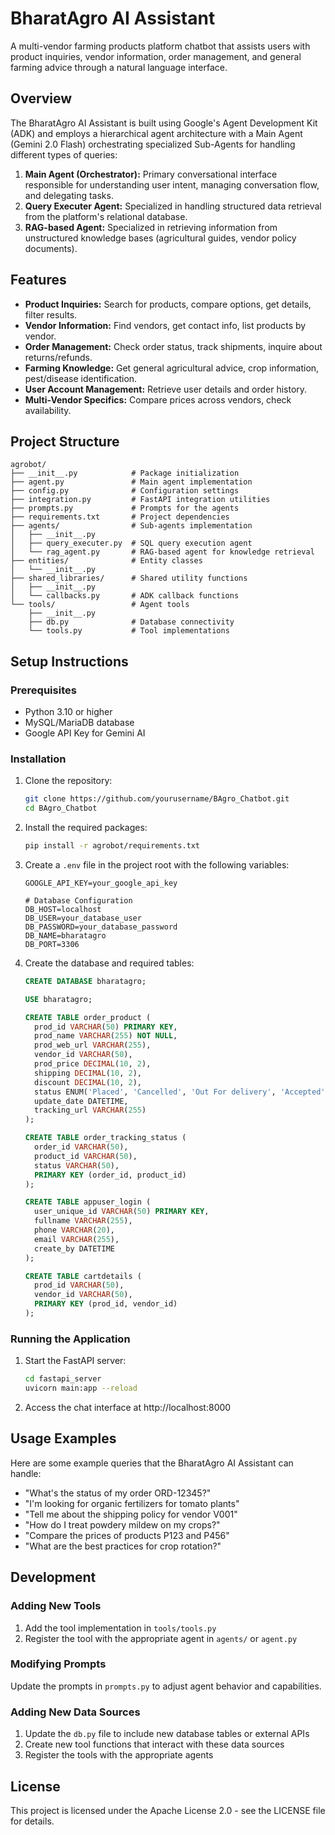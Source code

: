 # BharatAgro AI Assistant

A multi-vendor farming products platform chatbot that assists users with product inquiries, vendor information, order management, and general farming advice through a natural language interface.

## Overview

The BharatAgro AI Assistant is built using Google's Agent Development Kit (ADK) and employs a hierarchical agent architecture with a Main Agent (Gemini 2.0 Flash) orchestrating specialized Sub-Agents for handling different types of queries:

1. **Main Agent (Orchestrator):** Primary conversational interface responsible for understanding user intent, managing conversation flow, and delegating tasks.
2. **Query Executer Agent:** Specialized in handling structured data retrieval from the platform's relational database.
3. **RAG-based Agent:** Specialized in retrieving information from unstructured knowledge bases (agricultural guides, vendor policy documents).

## Features

- **Product Inquiries:** Search for products, compare options, get details, filter results.
- **Vendor Information:** Find vendors, get contact info, list products by vendor.
- **Order Management:** Check order status, track shipments, inquire about returns/refunds.
- **Farming Knowledge:** Get general agricultural advice, crop information, pest/disease identification.
- **User Account Management:** Retrieve user details and order history.
- **Multi-Vendor Specifics:** Compare prices across vendors, check availability.

## Project Structure

```
agrobot/
├── __init__.py            # Package initialization
├── agent.py               # Main agent implementation
├── config.py              # Configuration settings
├── integration.py         # FastAPI integration utilities
├── prompts.py             # Prompts for the agents
├── requirements.txt       # Project dependencies
├── agents/                # Sub-agents implementation
│   ├── __init__.py
│   ├── query_executer.py  # SQL query execution agent
│   └── rag_agent.py       # RAG-based agent for knowledge retrieval
├── entities/              # Entity classes
│   └── __init__.py
├── shared_libraries/      # Shared utility functions
│   ├── __init__.py
│   └── callbacks.py       # ADK callback functions
└── tools/                 # Agent tools
    ├── __init__.py
    ├── db.py              # Database connectivity
    └── tools.py           # Tool implementations
```

## Setup Instructions

### Prerequisites

- Python 3.10 or higher
- MySQL/MariaDB database
- Google API Key for Gemini AI

### Installation

1. Clone the repository:
   ```bash
   git clone https://github.com/yourusername/BAgro_Chatbot.git
   cd BAgro_Chatbot
   ```

2. Install the required packages:
   ```bash
   pip install -r agrobot/requirements.txt
   ```

3. Create a `.env` file in the project root with the following variables:
   ```
   GOOGLE_API_KEY=your_google_api_key
   
   # Database Configuration
   DB_HOST=localhost
   DB_USER=your_database_user
   DB_PASSWORD=your_database_password
   DB_NAME=bharatagro
   DB_PORT=3306
   ```

4. Create the database and required tables:
   ```sql
   CREATE DATABASE bharatagro;
   
   USE bharatagro;
   
   CREATE TABLE order_product (
     prod_id VARCHAR(50) PRIMARY KEY,
     prod_name VARCHAR(255) NOT NULL,
     prod_web_url VARCHAR(255),
     vendor_id VARCHAR(50),
     prod_price DECIMAL(10, 2),
     shipping DECIMAL(10, 2),
     discount DECIMAL(10, 2),
     status ENUM('Placed', 'Cancelled', 'Out For delivery', 'Accepted'),
     update_date DATETIME,
     tracking_url VARCHAR(255)
   );
   
   CREATE TABLE order_tracking_status (
     order_id VARCHAR(50),
     product_id VARCHAR(50),
     status VARCHAR(50),
     PRIMARY KEY (order_id, product_id)
   );
   
   CREATE TABLE appuser_login (
     user_unique_id VARCHAR(50) PRIMARY KEY,
     fullname VARCHAR(255),
     phone VARCHAR(20),
     email VARCHAR(255),
     create_by DATETIME
   );
   
   CREATE TABLE cartdetails (
     prod_id VARCHAR(50),
     vendor_id VARCHAR(50),
     PRIMARY KEY (prod_id, vendor_id)
   );
   ```

### Running the Application

1. Start the FastAPI server:
   ```bash
   cd fastapi_server
   uvicorn main:app --reload
   ```

2. Access the chat interface at http://localhost:8000

## Usage Examples

Here are some example queries that the BharatAgro AI Assistant can handle:

- "What's the status of my order ORD-12345?"
- "I'm looking for organic fertilizers for tomato plants"
- "Tell me about the shipping policy for vendor V001"
- "How do I treat powdery mildew on my crops?"
- "Compare the prices of products P123 and P456"
- "What are the best practices for crop rotation?"

## Development

### Adding New Tools

1. Add the tool implementation in `tools/tools.py`
2. Register the tool with the appropriate agent in `agents/` or `agent.py`

### Modifying Prompts

Update the prompts in `prompts.py` to adjust agent behavior and capabilities.

### Adding New Data Sources

1. Update the `db.py` file to include new database tables or external APIs
2. Create new tool functions that interact with these data sources
3. Register the tools with the appropriate agents

## License

This project is licensed under the Apache License 2.0 - see the LICENSE file for details.
